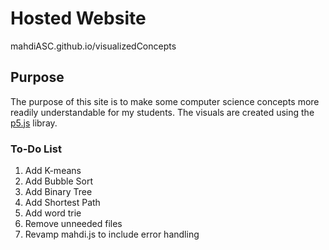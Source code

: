 # Hosted Website
mahdiASC.github.io/visualizedConcepts

## Purpose
  The purpose of this site is to make some computer science concepts more readily understandable for my students. The visuals are created using the [p5.js](https://p5js.org/) libray.

### To-Do List
1. Add K-means
2. Add Bubble Sort
3. Add Binary Tree
4. Add Shortest Path
5. Add word trie
5. Remove unneeded files
6. Revamp mahdi.js to include error handling